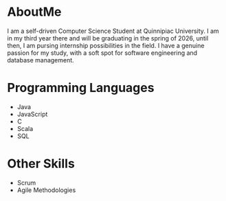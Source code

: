 # AboutMe
I am a self-driven Computer Science Student at Quinnipiac University. I am in my third year there and will be graduating in the spring of 2026, until then, I am pursing internship possibilities in the field. I have a genuine passion for my study, with a soft spot for software engineering and database management.

# Programming Languages
- Java
- JavaScript
- C
- Scala
- SQL
# Other Skills
- Scrum
- Agile Methodologies
